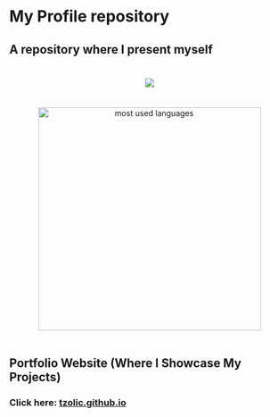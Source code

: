 # My Profile repository

## A repository where I present myself

<div>
    <h1 align="center" class="light mode">
        <img src="https://readme-typing-svg.herokuapp.com/?font=Poppins&size=70&color=FEE715&center=true&vCenter=true&width=1200&height=100&duration=2000&lines=👁+Hi+there+👁;+I'm+tzolic+👋;Welcome+to+my+repository!;" />
    </h1>
</div>

<br>

<div align="center">
  <img width=400 align="center" alt="most used languages" src="https://github-readme-stats-tzolics-projects.vercel.app/api/top-langs/?username=tzolic&size_weight=0.5&count_weight=0.5&border_radius=30&text_color=fff&title_color=FEE715&bg_color=101820&hide_border=true"/>
</div>

<br>

## Portfolio Website (Where I Showcase My Projects)

### Click here: [tzolic.github.io](https://tzolic.github.io)

</div>